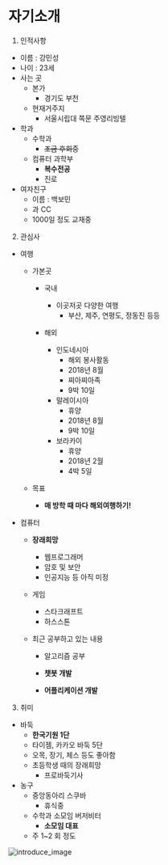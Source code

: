 # 자기소개



1. 인적사항

* 이름 : 강민성
* 나이 : 23세
* 사는 곳
  * 본가
    * 경기도 부천
  * 현재거주지
    * 서울시립대 쪽문 주영리빙텔
* 학과
  * 수학과
    * ~~조금 후회중~~
  * 컴퓨터 과학부
    * **복수전공**
    * 진로
* 여자친구
  * 이름 : 백보민
  * 과 CC
  * 1000일 정도 교재중



2. 관심사

* 여행

  * 가본곳

    * 국내
      * 이곳저곳 다양한 여행
        * 부산, 제주, 연평도, 정동진 등등

    * 해외
      * 인도네시아
        * 해외 봉사활동
        * 2018년 8월
        * 찌아찌아족
        * 9박 10일
      * 말레이시아
        * 휴양
        * 2018년 8월
        * 9박 10일
      * 보라카이
        * 휴양
        * 2018년 2월
        * 4박 5일

  * 목표

    * **매 방학 때 마다 해외여행하기!**

* 컴퓨터

  * **장래희망**

    * 웹프로그래머
    * 암호 및 보안
    * 인공지능 등 아직 미정

  * 게임

    * 스타크래프트
    * 하스스톤

  * 최근 공부하고 있는 내용

    * 알고리즘 공부

    * **챗봇 개발**

    * **어플리케이션 개발**


3. 취미

* 바둑
  * **한국기원 1단**
  * 타이젬, 카카오 바둑 5단
  * 오목, 장기, 체스 등도 좋아함
  * 초등학생 때의 장래희망
    * 프로바둑기사
* 농구
  * 중앙동아리 스쿠바
    * 휴식중
  * 수학과 소모임 버저비터
    * **소모임 대표**
  * 주 1~2 회 정도

![introduce_image](.img/introduce.jpeg)
